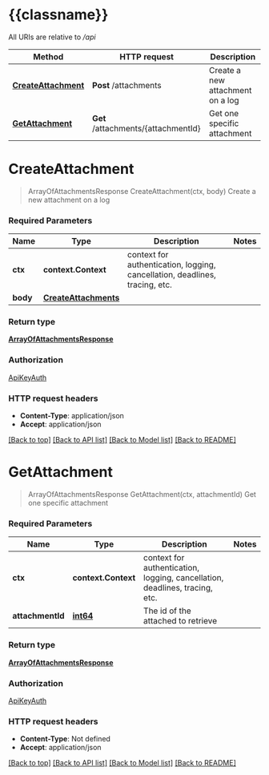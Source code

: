 # {{classname}}

All URIs are relative to */api*

Method | HTTP request | Description
------------- | ------------- | -------------
[**CreateAttachment**](AttachmentApi.md#CreateAttachment) | **Post** /attachments | Create a new attachment on a log
[**GetAttachment**](AttachmentApi.md#GetAttachment) | **Get** /attachments/{attachmentId} | Get one specific attachment

# **CreateAttachment**
> ArrayOfAttachmentsResponse CreateAttachment(ctx, body)
Create a new attachment on a log

### Required Parameters

Name | Type | Description  | Notes
------------- | ------------- | ------------- | -------------
 **ctx** | **context.Context** | context for authentication, logging, cancellation, deadlines, tracing, etc.
  **body** | [**CreateAttachments**](CreateAttachments.md)|  | 

### Return type

[**ArrayOfAttachmentsResponse**](ArrayOfAttachmentsResponse.md)

### Authorization

[ApiKeyAuth](../README.md#ApiKeyAuth)

### HTTP request headers

 - **Content-Type**: application/json
 - **Accept**: application/json

[[Back to top]](#) [[Back to API list]](../README.md#documentation-for-api-endpoints) [[Back to Model list]](../README.md#documentation-for-models) [[Back to README]](../README.md)

# **GetAttachment**
> ArrayOfAttachmentsResponse GetAttachment(ctx, attachmentId)
Get one specific attachment

### Required Parameters

Name | Type | Description  | Notes
------------- | ------------- | ------------- | -------------
 **ctx** | **context.Context** | context for authentication, logging, cancellation, deadlines, tracing, etc.
  **attachmentId** | [**int64**](.md)| The id of the attached to retrieve | 

### Return type

[**ArrayOfAttachmentsResponse**](ArrayOfAttachmentsResponse.md)

### Authorization

[ApiKeyAuth](../README.md#ApiKeyAuth)

### HTTP request headers

 - **Content-Type**: Not defined
 - **Accept**: application/json

[[Back to top]](#) [[Back to API list]](../README.md#documentation-for-api-endpoints) [[Back to Model list]](../README.md#documentation-for-models) [[Back to README]](../README.md)

